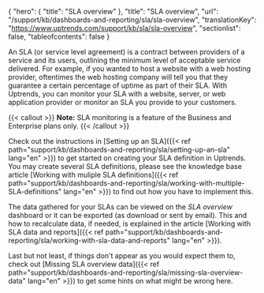 {
  "hero": {
    "title": "SLA overview"
  },
  "title": "SLA overview",
  "url": "/support/kb/dashboards-and-reporting/sla/sla-overview",
  "translationKey": "https://www.uptrends.com/support/kb/sla/sla-overview",
  "sectionlist": false,
  "tableofcontents": false
}

An SLA (or service level agreement) is a contract between providers of a service and its users, outlining the minimum level of acceptable service delivered. For example, if you wanted to host a website with a web hosting provider, oftentimes the web hosting company will tell you that they guarantee a certain percentage of uptime as part of their SLA. With Uptrends, you can monitor your SLA with a website, server, or web application provider or monitor an SLA you provide to your customers.

{{< callout >}}
**Note:** SLA monitoring is a feature of the Business and Enterprise plans only.
{{< /callout >}}

Check out the instructions in [Setting up an SLA]({{< ref path="support/kb/dashboards-and-reporting/sla/setting-up-an-sla" lang="en" >}}) to get started on creating your SLA definition in Uptrends. You may create several SLA definitions, please see the knowledge base article [Working with muliple SLA definitions]({{< ref path="support/kb/dashboards-and-reporting/sla/working-with-multiple-SLA-definitions" lang="en" >}}) to find out how you have to implement this.

The data gathered for your SLAs can be viewed on the *SLA overview* dashboard or it can be exported (as download or sent by email). This and how to recalculate data, if needed, is explained in the article [Working with SLA data and reports]({{< ref path="support/kb/dashboards-and-reporting/sla/working-with-sla-data-and-reports" lang="en" >}}).

Last but not least, if things don't appear as you would expect them to, check out [Missing SLA overview data]({{< ref path="support/kb/dashboards-and-reporting/sla/missing-sla-overview-data" lang="en" >}}) to get some hints on what might be wrong here.
